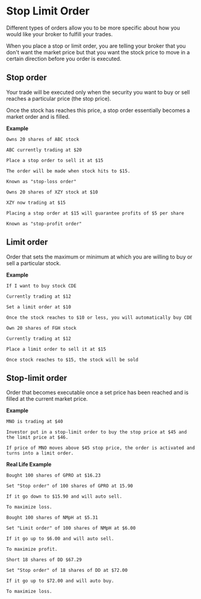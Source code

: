 # Stop Limit Order

Different types of orders allow you to be more specific about how you would like your broker to fulfill your trades.

When you place a stop or limit order, you are telling your broker that you don't want the market price but that you want the stock price to move in a certain direction before you order is executed.

## Stop order

Your trade will be executed only when the security you want to buy or sell reaches a particular price (the stop price).

Once the stock has reaches this price, a stop order essentially becomes a market order and is filled.

**Example**

```
Owns 20 shares of ABC stock

ABC currently trading at $20

Place a stop order to sell it at $15

The order will be made when stock hits to $15.

Known as "stop-loss order"
```

```
Owns 20 shares of XZY stock at $10

XZY now trading at $15

Placing a stop order at $15 will guarantee profits of $5 per share

Known as "stop-profit order"
```

## Limit order

Order that sets the maximum or minimum at which you are willing to buy or sell a particular stock.

**Example**

```
If I want to buy stock CDE

Currently trading at $12

Set a limit order at $10

Once the stock reaches to $10 or less, you will automatically buy CDE
```

```
Own 20 shares of FGH stock

Currently trading at $12

Place a limit order to sell it at $15

Once stock reaches to $15, the stock will be sold
```

## Stop-limit order

Order that becomes executable once a set price has been reached and is filled at the current market price.

**Example**

```
MNO is trading at $40

Investor put in a stop-limit order to buy the stop price at $45 and the limit price at $46.

If price of MNO moves above $45 stop price, the order is activated and turns into a limit order.
```

**Real Life Example**

```
Bought 100 shares of GPRO at $16.23

Set "Stop order" of 100 shares of GPRO at 15.90

If it go down to $15.90 and will auto sell.

To maximize loss.
```

```
Bought 100 shares of NMpH at $5.31

Set "Limit order" of 100 shares of NMpH at $6.00

If it go up to $6.00 and will auto sell.

To maximize profit.
```

```
Short 18 shares of DD $67.29

Set "Stop order" of 18 shares of DD at $72.00

If it go up to $72.00 and will auto buy.

To maximize loss.
```
